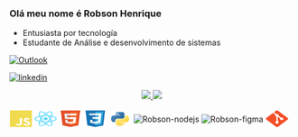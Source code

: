 ### Olá meu nome é Robson Henrique 

-  Entusiasta por  tecnología
-  Estudante de Análise e desenvolvimento de sistemas 

[![Outlook](https://img.shields.io/badge/Microsoft_Outlook-0078D4?style=for-the-badge&logo=microsoft-outlook&logoColor=white)](htpps://outlook.com/robson.henrique@outlook.pt)

[![linkedin](https://img.shields.io/badge/LinkedIn-0077B5?style=for-the-badge&logo=linkedin&logoColor=white)](robson-henrique-8562b924a/)



<div align="center">
  <a href="https://github.com/Robson-Henrique">
    <img height="150em" src="https://github-readme-stats.vercel.app/api?username=Robson-Henrique&count_private=true&include_all_commits=true&show_icons=true&theme=dracula&hide_border=false&show_owner=true"/>
    <img height="150em" src="https://github-readme-stats.vercel.app/api/top-langs/?username=Robson-Henrique&theme=dracula&hide_border=false&&layout=compact"/>
  </a>
</div>
<div style="display: inline_block"><br>
  <img align="center" alt="Robson-Js" height="30" width="40" src="https://raw.githubusercontent.com/devicons/devicon/master/icons/javascript/javascript-plain.svg">
  <img align="center" alt="Robson-React" height="30" width="40" src="https://raw.githubusercontent.com/devicons/devicon/master/icons/react/react-original.svg">
  <img align="center" alt="Robson-HTML" height="30" width="40" src="https://raw.githubusercontent.com/devicons/devicon/master/icons/html5/html5-original.svg">
  <img align="center" alt="Robson-CSS" height="30" width="40" src="https://raw.githubusercontent.com/devicons/devicon/master/icons/css3/css3-original.svg">
  <img align="center" alt="Robson-Python" height="30" width="40" src="https://raw.githubusercontent.com/devicons/devicon/master/icons/python/python-original.svg">
  <img align="center" alt="Robson-nodejs" height="30" width="40" src="https://cdn.worldvectorlogo.com/logos/nodejs-icon.svg">
  <img align="center" alt="Robson-figma" height="30" width="40" src="https://cdn.jsdelivr.net/gh/devicons/devicon/icons/figma/figma-original.svg" />
  <img align="center" alt="Robson-git" height="30" width="40" src="https://raw.githubusercontent.com/devicons/devicon/master/icons/git/git-original.svg">
 

  
  
</div> 

 
